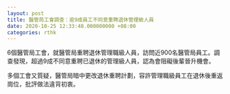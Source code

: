 ```yaml
---
layout: post
title: 醫管局工會調查：逾9成員工不同意重聘退休管理級人員
date: 2020-10-25 12:33:48.000000000 +08:00
categories: rthk
---
```


6個醫管局工會，就醫管局重聘退休管理職級人員，訪問近900名醫管局員工。調查發現，超過9成不同意重聘已退休的管理級人員，認為會阻礙後輩晉升機會。

多個工會又質疑，醫管局暗中更改退休重聘計劃，容許管理職級員工在退休後重返崗位，批評做法違背初衷。
